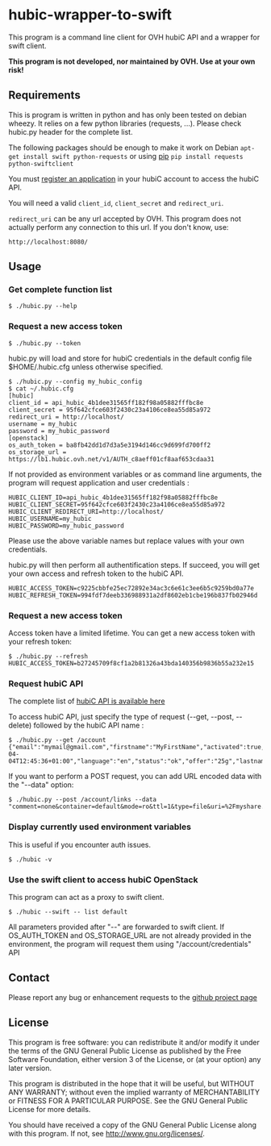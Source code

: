 hubic-wrapper-to-swift
======================

This program is a command line client for OVH hubiC API and a wrapper for swift
client.

**This program is not developed, nor maintained by OVH. Use at your own risk!**

Requirements
------------

This is program is written in python and has only been tested on debian
wheezy. It relies on a few python libraries (requests, ...). Please
check hubic.py header for the complete list.

The following packages should be enough to make it work on Debian
`apt-get install swift python-requests` or using [pip](https://github.com/pypa/pip) `pip install requests python-swiftclient`

You must [register an application](https://hubic.com/home/browser/developers/) in your hubiC account to access the hubiC API.

You will need a valid `client_id`, `client_secret` and `redirect_uri`.

`redirect_uri` can be any url accepted by OVH. This program does not actually
perform any connection to this url. If you don't know, use:

`http://localhost:8080/`

Usage
-----
### Get complete function list
    $ ./hubic.py --help

### Request a new access token
    $ ./hubic.py --token

hubic.py will load and store for hubiC credentials in the default config file
$HOME/.hubic.cfg unless otherwise specified.

    $ ./hubic.py --config my_hubic_config
    $ cat ~/.hubic.cfg
    [hubic]
    client_id = api_hubic_4b1dee31565ff182f98a05882fffbc8e
    client_secret = 95f642cfce603f2430c23a4106ce8ea55d85a972
    redirect_uri = http://localhost/
    username = my_hubic
    password = my_hubic_password
    [openstack]
    os_auth_token = ba8fb42dd1d7d3a5e3194d146cc9d699fd700ff2
    os_storage_url = https://lb1.hubic.ovh.net/v1/AUTH_c8aeff01cf8aaf653cdaa31

If not provided as environment variables or as command line arguments, the
program will request application and user credentials :

    HUBIC_CLIENT_ID=api_hubic_4b1dee31565ff182f98a05882fffbc8e  
    HUBIC_CLIENT_SECRET=95f642cfce603f2430c23a4106ce8ea55d85a972
    HUBIC_CLIENT_REDIRECT_URI=http://localhost/
    HUBIC_USERNAME=my_hubic
    HUBIC_PASSWORD=my_hubic_password

Please use the above variable names but replace values with your own
credentials.

hubic.py will then perform all authentification steps.
If succeed, you will get your own access and refresh token to the hubiC API.

    HUBIC_ACCESS_TOKEN=c9225cbbfe25ec72892e34ac3c6e61c3ee6b5c9259bd0a77e
    HUBIC_REFRESH_TOKEN=994fdf7deeb336988931a2df8602eb1cbe196b837fb02946d

### Request a new access token

Access token have a limited lifetime. You can get a new access token with your
refresh token:

    $ ./hubic.py --refresh
    HUBIC_ACCESS_TOKEN=b27245709f8cf1a2b81326a43bda140356b9836b55a232e15

### Request hubiC API

The complete list of [hubiC API is available here](https://api.hubic.com/console/)

To access hubiC API, just specify the type of request (--get, --post, --delete)
followed by the hubiC API name :

    $ ./hubic.py --get /account
    {"email":"mymail@gmail.com","firstname":"MyFirstName","activated":true,"creationDate":"2013-04-04T12:45:36+01:00","language":"en","status":"ok","offer":"25g","lastname":"MyLastName"}

If you want to perform a POST request, you can add URL encoded data with the
"--data" option:

    $ ./hubic.py --post /account/links --data "comment=none&container=default&mode=ro&ttl=1&type=file&uri=%2Fmyshare.txt"

### Display currently used environment variables

This is useful if you encounter auth issues.

    $ ./hubic -v

### Use the swift client to access hubiC OpenStack

This program can act as a proxy to swift client.

    $ ./hubic --swift -- list default

All parameters provided after "--" are forwarded to swift client.  If
OS_AUTH_TOKEN and OS_STORAGE_URL are not already provided in the environment,
the program will request them using "/account/credentials" API

Contact
-------

Please report any bug or enhancement requests to the [github project page](https://github.com/puzzle1536/hubic-wrapper-to-swift/issues?q=is%3Aopen+is%3Aissue)

License
-------

This program is free software: you can redistribute it and/or modify
it under the terms of the GNU General Public License as published by
the Free Software Foundation, either version 3 of the License, or
(at your option) any later version.

This program is distributed in the hope that it will be useful,
but WITHOUT ANY WARRANTY; without even the implied warranty of
MERCHANTABILITY or FITNESS FOR A PARTICULAR PURPOSE.  See the
GNU General Public License for more details.

You should have received a copy of the GNU General Public License
along with this program.  If not, see <http://www.gnu.org/licenses/>.
